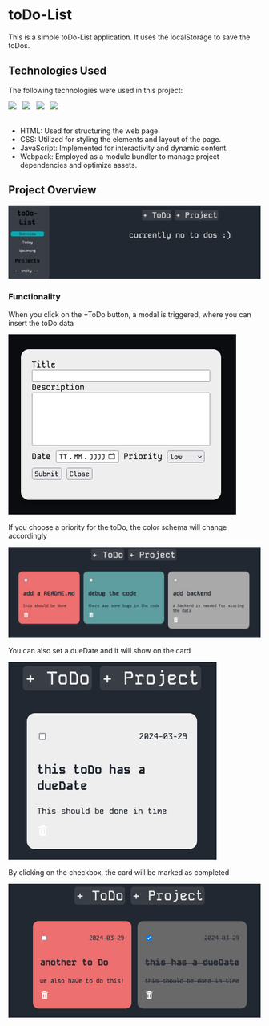 # toDo-List

This is a simple toDo-List application. It uses the localStorage to save the toDos.

## Technologies Used

The following technologies were used in this project:

<div>
    <img src="https://img.shields.io/badge/HTML5-E34F26.svg?style=for-the-badge&logo=HTML5&logoColor=white" /> &nbsp;
    <img src="https://img.shields.io/badge/CSS3-1572B6.svg?style=for-the-badge&logo=CSS3&logoColor=white" /> &nbsp;
    <img src="https://img.shields.io/badge/JavaScript-F7DF1E.svg?style=for-the-badge&logo=JavaScript&logoColor=black" /> &nbsp;
    <img src="https://img.shields.io/badge/Webpack-8DD6F9.svg?style=for-the-badge&logo=Webpack&logoColor=black" /> &nbsp;
</div>
<br>
<ul>
    <li> HTML: Used for structuring the web page.
    <li> CSS: Utilized for styling the elements and layout of the page.
    <li> JavaScript: Implemented for interactivity and dynamic content.
    <li> Webpack: Employed as a module bundler to manage project dependencies and optimize assets.
</ul>

## Project Overview

![alt text](overview.png)

### Functionality

<p>When you click on the +ToDo button, a modal is triggered, where you can insert the toDo data </p>

![alt text](modal.png)

<p>If you choose a priority for the toDo, the color schema will change accordingly</p>

![alt text](priority.png)

<p>You can also set a dueDate and it will show on the card</p>

![alt text](dueDate.png)

<p>By clicking on the checkbox, the card will be marked as completed</p>

![alt text](complete.png)
